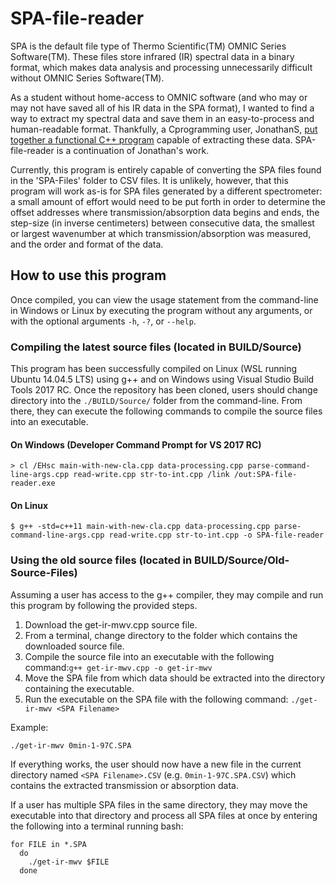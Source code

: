 # SPA-file-reader

SPA is the default file type of Thermo Scientific(TM) OMNIC Series Software(TM). These files store infrared (IR) spectral data in a binary format, which makes data analysis and processing unnecessarily difficult without OMNIC Series Software(TM).

As a student without home-access to OMNIC software (and who may or may not have saved all of his IR data in the SPA format), I wanted to find a way to extract my spectral data and save them in an easy-to-process and human-readable format. Thankfully, a Cprogramming user, JonathanS, [put together a functional C++ program](https://cboard.cprogramming.com/cplusplus-programming/152474-reading-ir-spectrosopy-file-spa-file-unknown-binary-file.html) capable of extracting these data. SPA-file-reader is a continuation of Jonathan's work.

Currently, this program is entirely capable of converting the SPA files found in the 'SPA-Files' folder to CSV files. It is unlikely, however, that this program will work as-is for SPA files generated by a different spectrometer: a small amount of effort would need to be put forth in order to determine the offset addresses where transmission/absorption data begins and ends, the step-size (in inverse centimeters) between consecutive data, the smallest or largest wavenumber at which transmission/absorption was measured, and the order and format of the data.

## How to use this program

Once compiled, you can view the usage statement from the command-line in Windows or Linux by executing the program without any arguments, or with the optional arguments `-h`, `-?`, or `--help`.

### Compiling the latest source files (located in BUILD/Source)

This program has been successfully compiled on Linux (WSL running Ubuntu 14.04.5 LTS) using g++ and on Windows using Visual Studio Build Tools 2017 RC. Once the repository has been cloned, users should change directory into the `./BUILD/Source/` folder from the command-line. From there, they can execute the following commands to compile the source files into an executable.

#### On Windows (Developer Command Prompt for VS 2017 RC)
```
> cl /EHsc main-with-new-cla.cpp data-processing.cpp parse-command-line-args.cpp read-write.cpp str-to-int.cpp /link /out:SPA-file-reader.exe
```

#### On Linux
```
$ g++ -std=c++11 main-with-new-cla.cpp data-processing.cpp parse-command-line-args.cpp read-write.cpp str-to-int.cpp -o SPA-file-reader
```

### Using the old source files (located in BUILD/Source/Old-Source-Files)

Assuming a user has access to the g++ compiler, they may compile and run this program by following the provided steps.

1. Download the get-ir-mwv.cpp source file.
2. From a terminal, change directory to the folder which contains the downloaded source file.
3. Compile the source file into an executable with the following command:`g++ get-ir-mwv.cpp -o get-ir-mwv`
4. Move the SPA file from which data should be extracted into the directory containing the executable.
5. Run the executable on the SPA file with the following command: `./get-ir-mwv <SPA Filename>`

Example:
```
./get-ir-mwv 0min-1-97C.SPA
```

If everything works, the user should now have a new file in the current directory named `<SPA Filename>.CSV` (e.g. `0min-1-97C.SPA.CSV`) which contains the extracted transmission or absorption data.

If a user has multiple SPA files in the same directory, they may move the executable into that directory and process all SPA files at once by entering the following into a terminal running bash:
```
for FILE in *.SPA
  do
    ./get-ir-mwv $FILE
  done
```
